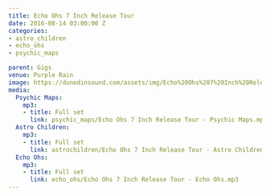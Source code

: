 ```yaml
---
title: Echo Ohs 7 Inch Release Tour
date: 2016-08-14 03:00:00 Z
categories:
- astro_children
- echo_ohs
- psychic_maps

parent: Gigs
venue: Purple Rain
image: https://dunedinsound.com/assets/img/Echo%20Ohs%207%20Inch%20Release%20Tour/cover.jpg
media:
  Psychic Maps:
    mp3:
    - title: Full set
      link: psychic_maps/Echo Ohs 7 Inch Release Tour - Psychic Maps.mp3
  Astro Children:
    mp3:
    - title: Full set
      link: astrochildren/Echo Ohs 7 Inch Release Tour - Astro Children.mp3
  Echo Ohs:
    mp3:
    - title: Full set
      link: echo_ohs/Echo Ohs 7 Inch Release Tour - Echo Ohs.mp3
---
```


